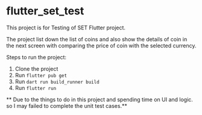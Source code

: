 # flutter_set_test

This project is for Testing of SET Flutter project.

The project list down the list of coins and also show the details of 
coin in the next screen with comparing the price of coin with the
selected currency.

Steps to run the project:
1. Clone the project
2. Run `flutter pub get`
3. Run `dart run build_runner build`
4. Run `flutter run`


** Due to the things to do in this project and spending time on UI and logic.
so I may failed to complete the unit test cases.**
